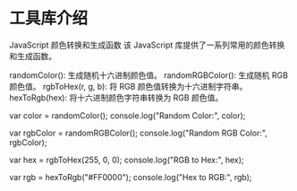 # 工具库介绍

JavaScript 颜色转换和生成函数
该 JavaScript 库提供了一系列常用的颜色转换和生成函数。

randomColor(): 生成随机十六进制颜色值。
randomRGBColor(): 生成随机 RGB 颜色值。
rgbToHex(r, g, b): 将 RGB 颜色值转换为十六进制字符串。
hexToRgb(hex): 将十六进制颜色字符串转换为 RGB 颜色值。


var color = randomColor();
console.log("Random Color:", color);

var rgbColor = randomRGBColor();
console.log("Random RGB Color:", rgbColor);

var hex = rgbToHex(255, 0, 0);
console.log("RGB to Hex:", hex);

var rgb = hexToRgb("#FF0000");
console.log("Hex to RGB:", rgb);


